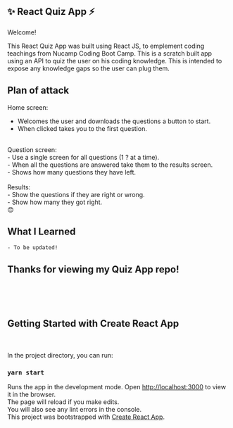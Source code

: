  ## ✨ React Quiz App ⚡️

   Welcome!

This React Quiz App was built using React JS, to emplement coding teachings from Nucamp Coding Boot Camp. This is a scratch built app using an API to quiz the user on his coding knowledge. This is intended to expose any knowledge gaps so the user can plug them. 

## Plan of attack
Home screen: <br/>
- Welcomes the user and downloads the questions a button to start.<br/> 
- When clicked takes you to the first question. <br/>
<br/>
Question screen:<br/>
- Use a single screen for all questions (1 ? at a time).<br/>
- When all the questions are answered take them to the results screen.<br/>
- Shows how many questions they have left.<br/>
<br/>
Results:<br/>
- Show the questions if they are right or wrong.<br/>
- Show how many they got right.<br/>
😊
    
 ## What I Learned
  
    - To be updated!

<h2>Thanks for viewing my Quiz App repo!</h2><br/>
<br/>
<br/>


<h2> Getting Started with Create React App </h2><br/>
<br/>
In the project directory, you can run:<br/>

### `yarn start`<br/>

Runs the app in the development mode.
Open [http://localhost:3000](http://localhost:3000) to view it in the browser.
<br/>
The page will reload if you make edits.\
You will also see any lint errors in the console.
<br/>
This project was bootstrapped with [Create React App](https://github.com/facebook/create-react-app).
